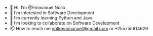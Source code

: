 - 👋 Hi, I’m @Emmanuel Nollo
- 👀 I’m interested in Software Development
- 🌱 I’m currently learning Python and Java
- 💞️ I’m looking to collaborate on Software Development
- 📫 How to reach me nolloemmanuel@gmail.com or +255755914629

<!---
Mlanje/Mlanje is a ✨ special ✨ repository because its `README.md` (this file) appears on your GitHub profile.
You can click the Preview link to take a look at your changes.
--->
